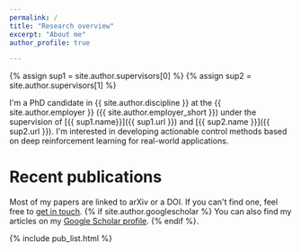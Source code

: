 ```yaml
---
permalink: /
title: "Research overview"
excerpt: "About me"
author_profile: true

---
```

{% assign sup1 = site.author.supervisors[0] %}
{% assign sup2 = site.author.supervisors[1] %}

I'm a PhD candidate in {{ site.author.discipline }} at the {{ site.author.employer }} ({{ site.author.employer_short }}) under the supervision of [{{ sup1.name}}]({{ sup1.url }}) and [{{ sup2.name }}]({{ sup2.url }}). I'm interested in developing actionable control methods based on deep reinforcement learning for real-world applications.

Recent publications
======

Most of my papers are linked to arXiv or a DOI. If you can't find one, feel free to [get in touch](mailto:{{site.author.email}}). {% if site.author.googlescholar %} You can also find my articles on my [Google Scholar profile]({{site.author.googlescholar}}).
{% endif %}.

{% include pub_list.html %}
